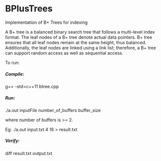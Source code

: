 # BPlusTrees
Implementation of B+ Trees for indexing

A B+ tree is a balanced binary search tree that follows a multi-level index format. The leaf nodes of a B+ tree denote actual data pointers. B+ tree ensures that all leaf nodes remain at the same height, thus balanced. Additionally, the leaf nodes are linked using a link list; therefore, a B+ tree can support random access as well as sequential access.

To run:

##### Compile:

g++ -std=c++11 btree.cpp

##### Run: 

./a.out inputFile number_of_buffers buffer_size
  
where number of buffers is >= 2.

Eg: ./a.out input.txt 4 16 > result.txt

##### Verify:

diff result.txt output.txt
